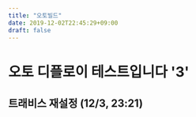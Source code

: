 ```yaml
---
title: "오토빌드"
date: 2019-12-02T22:45:29+09:00
draft: false
---
```


# 오토 디플로이 테스트입니다 '3'
## 트래비스 재설정 (12/3, 23:21)
